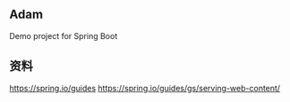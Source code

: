 ## Adam
Demo project for Spring Boot

## 资料
https://spring.io/guides
https://spring.io/guides/gs/serving-web-content/
